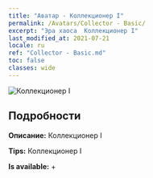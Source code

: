 ```yaml
---
title: "Аватар - Коллекционер I"
permalink: /Avatars/Collector - Basic/
excerpt: "Эра хаоса  Коллекционер I"
last_modified_at: 2021-07-21
locale: ru
ref: "Collector - Basic.md"
toc: false
classes: wide
---
```

 ![Коллекционер I](/images/a/avatarFrame_71.png)

## Подробности

 **Описание:** Коллекционер I 

 **Tips:** Коллекционер I 

 **Is available:**  + 


